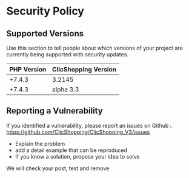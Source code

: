 # Security Policy

## Supported Versions

Use this section to tell people about which versions of your project are
currently being supported with security updates.

| PHP Version | ClicShopping Version |
| ------- | ------------------ |
| +7.4.3   | 3.2145 |
| +7.4.3   | alpha 3.3 |

## Reporting a Vulnerability

If you identified a vulnerability, please report an issues on Github :
https://github.com/ClicShopping/ClicShopping_V3/issues

- Explain the problem
- add a detail example that can be reproduced
- If you know a solution, propose your idea to solve

We will check your post, test and remove 


